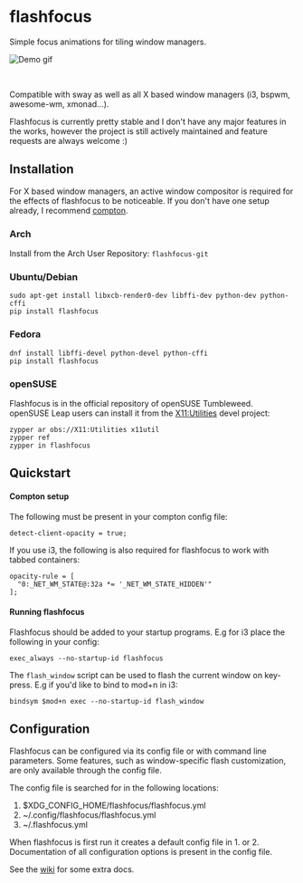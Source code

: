 # flashfocus

Simple focus animations for tiling window managers.

![Demo gif](demo/demo.gif)

<br>

Compatible with sway as well as all X based window managers (i3, bspwm, awesome-wm, xmonad...).


Flashfocus is currently pretty stable and I don't have any major features in
the works, however the project is still actively maintained and feature
requests are always welcome :)

## Installation

For X based window managers, an active window compositor is required for the effects of flashfocus
to be noticeable. If you don't have one setup already, I recommend
[compton](https://github.com/chjj/compton).

### Arch

Install from the Arch User Repository: `flashfocus-git`

### Ubuntu/Debian

```
sudo apt-get install libxcb-render0-dev libffi-dev python-dev python-cffi
pip install flashfocus
```

### Fedora

```
dnf install libffi-devel python-devel python-cffi
pip install flashfocus
```

### openSUSE
Flashfocus is in the official repository of openSUSE Tumbleweed.
openSUSE Leap users can install it from the [X11:Utilities](https://build.opensuse.org/package/show/X11%3AUtilities/flashfocus) devel project:

```
zypper ar obs://X11:Utilities x11util
zypper ref
zypper in flashfocus
```

## Quickstart

#### Compton setup

The following must be present in your compton config file:

```
detect-client-opacity = true;
```

If you use i3, the following is also required for flashfocus to work with tabbed containers:

```
opacity-rule = [
  "0:_NET_WM_STATE@:32a *= '_NET_WM_STATE_HIDDEN'"
];
```

#### Running flashfocus

Flashfocus should be added to your startup programs. E.g for i3 place the
following in your config:

```
exec_always --no-startup-id flashfocus
```

The `flash_window` script can be used to flash the current window on key-press. E.g if you'd like to bind to mod+n in i3:

```
bindsym $mod+n exec --no-startup-id flash_window
```

## Configuration

Flashfocus can be configured via its config file or with command line parameters. Some features, such as window-specific flash customization, are only available through the config file.

The config file is searched for in the following locations:
1. $XDG_CONFIG_HOME/flashfocus/flashfocus.yml
2. ~/.config/flashfocus/flashfocus.yml
3. ~/.flashfocus.yml

When flashfocus is first run it creates a default config file in 1. or 2. Documentation of all configuration options is present in the config file.

See the [wiki](https://github.com/fennerm/flashfocus/wiki) for some extra docs.
